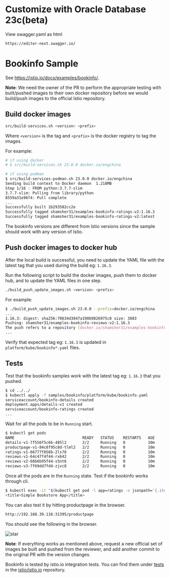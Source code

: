 # Customize with Oracle Database 23c(beta)

View swagger.yaml as html
```shell
https://editor-next.swagger.io/
```


# Bookinfo Sample

See <https://istio.io/docs/examples/bookinfo/>.

**Note**: We need the owner of the PR to perform the appropriate testing with built/pushed images to their own docker repository before we would build/push images to the official Istio repository.

## Build docker images

```bash
src/build-services.sh <version> <prefix>
```

Where `<version>` is the tag and `<prefix>` is the docker registry to tag the images.

For example:

```bash
# if using docker
# $ src/build-services.sh 23.0.0 docker.io/engchina

# if using podman
$ src/build-services-podman.sh 23.0.0 docker.io/engchina
Sending build context to Docker daemon  1.218MB
Step 1/16 : FROM python:3.7.7-slim
3.7.7-slim: Pulling from library/python
8559a31e96f4: Pull complete
...
Successfully built 1b293582cc2e
Successfully tagged shamsher31/examples-bookinfo-ratings-v2:1.16.3
Successfully tagged shamsher31/examples-bookinfo-ratings-v2:latest
```

The bookinfo versions are different from Istio versions since the sample should work with any version of Istio.

## Push docker images to docker hub

After the local build is successful, you need to update the YAML file with the latest tag that you used during the build eg: `1.16.3`.

Run the following script to build the docker images, push them to docker hub, and to update the YAML files in one step.

```bash
./build_push_update_images.sh <version> <prefix>
```

For example:

```bash
$ ./build_push_update_images.sh 23.0.0 --prefix=docker.io/engchina
...
1.16.3: digest: sha256:70634d3847a190b9826975c8 size: 3883
Pushing: shamsher31/examples-bookinfo-reviews-v2:1.16.3
The push refers to a repository [docker.io/shamsher31/examples-bookinfo-reviews-v2]
...
```

Verify that expected tag eg: `1.16.3` is updated in `platform/kube/bookinfo*.yaml` files.

## Tests

Test that the bookinfo samples work with the latest tag eg: `1.16.3` that you pushed.

```bash
$ cd ../../
$ kubectl apply -f samples/bookinfo/platform/kube/bookinfo.yaml
serviceaccount/bookinfo-details created
deployment.apps/details-v1 created
serviceaccount/bookinfo-ratings created
...
```

Wait for all the pods to be in `Running` start.

```bash
$ kubectl get pods
NAME                              READY   STATUS    RESTARTS   AGE
details-v1-7f556f5c6b-485l2       2/2     Running   0          10m
productpage-v1-84c8f95c8d-tlml2   2/2     Running   0          10m
ratings-v1-66777f856b-2ls78       2/2     Running   0          10m
reviews-v1-64c47f4f44-rx642       2/2     Running   0          10m
reviews-v2-66b6b95f44-s5nt6       2/2     Running   0          10m
reviews-v3-7f69dd7fd4-zjvc8       2/2     Running   0          10m
```

Once all the pods are in the `Running` state. Test if the bookinfo works through cli.

```bash
$ kubectl exec -it "$(kubectl get pod -l app=ratings -o jsonpath='{.items[0].metadata.name}')" -c ratings -- curl productpage:9080/productpage | grep -o "<title>.*</title>"
<title>Simple Bookstore App</title>
```

You can also test it by hitting productpage in the browser.

```bash
http://192.168.39.116:31395/productpage
```

You should see the following in the browser.

![star](https://user-images.githubusercontent.com/2920003/86032538-212ff900-ba55-11ea-9492-d4bc90656a02.png)

**Note**: If everything works as mentioned above, request a new official set of images be built and pushed from the reviewer, and add another commit to the original PR with the version changes.

Bookinfo is tested by istio.io integration tests. You can find them under [tests](https://github.com/istio/istio.io/tree/master/tests) in the [istio/istio.io](https://github.com/istio/istio.io) repository.

